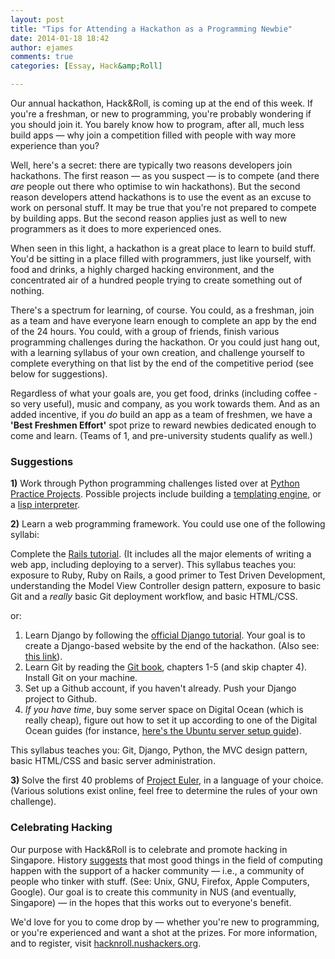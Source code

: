 ```yaml
---
layout: post
title: "Tips for Attending a Hackathon as a Programming Newbie"
date: 2014-01-18 18:42
author: ejames
comments: true
categories: [Essay, Hack&amp;Roll]

---
```

Our annual hackathon, Hack&amp;Roll, is coming up at the end of this week. If you're a freshman, or new to programming, you're probably wondering if you should join it. You barely know how to program, after all, much less build apps — why join a competition filled with people with way more experience than you?

Well, here's a secret: there are typically two reasons developers join hackathons. The first reason — as you suspect — is to compete (and there <em>are</em> people out there who optimise to win hackathons). But the second reason developers attend hackathons is to use the event as an excuse to work on personal stuff. It may be true that you're not prepared to compete by building apps. But the second reason applies just as well to new programmers as it does to more experienced ones.

When seen in this light, a hackathon is a great place to learn to build stuff. You'd be sitting in a place filled with programmers, just like yourself, with food and drinks, a highly charged hacking environment, and the concentrated air of a hundred people trying to create something out of nothing.

There's a spectrum for learning, of course. You could, as a freshman, join as a team and have everyone learn enough to complete an app by the end of the 24 hours. You could, with a group of friends, finish various programming challenges during the hackathon. Or you could just hang out, with a learning syllabus of your own creation, and challenge yourself to complete everything on that list by the end of the competitive period (see below for suggestions).

Regardless of what your goals are, you get food, drinks (including coffee - so very useful), music and company, as you work towards them. And as an added incentive, if you <em>do</em> build an app as a team of freshmen, we have a <strong>'Best Freshmen Effort'</strong> spot prize to reward newbies dedicated enough to come and learn. (Teams of 1, and pre-university students qualify as well.)
<h3>Suggestions</h3>
<strong>1)</strong> Work through Python programming challenges listed over at <a href="http://pythonpracticeprojects.com/">Python Practice Projects</a>. Possible projects include building a <a href="http://pythonpracticeprojects.com/templating-engine.html">templating engine</a>, or a <a href="http://pythonpracticeprojects.com/lisp.html">lisp interpreter</a>.

<strong>2)</strong> Learn a web programming framework. You could use one of the following syllabi:

Complete the <a href="http://ruby.railstutorial.org/">Rails tutorial</a>. (It includes all the major elements of writing a web app, including deploying to a server). This syllabus teaches you: exposure to Ruby, Ruby on Rails, a good primer to Test Driven Development, understanding the Model View Controller design pattern, exposure to basic Git and a <em>really </em>basic Git deployment workflow, and basic HTML/CSS.

or:
<ol>
	<li>Learn Django by following the <a href="https://docs.djangoproject.com/en/1.4/intro/tutorial01/">official Django tutorial</a>. Your goal is to create a Django-based website by the end of the hackathon. (Also see: <a href="http://elweb.co/want-to-learn-django-start-here/">this link</a>).</li>
	<li>Learn Git by reading the <a href="http://git-scm.com/book">Git book</a>, chapters 1-5 (and skip chapter 4). Install Git on your machine.</li>
	<li>Set up a Github account, if you haven't already. Push your Django project to Github.</li>
	<li><em>If you have time</em>, buy some server space on Digital Ocean (which is really cheap), figure out how to set it up according to one of the Digital Ocean guides (for instance, <a href="https://www.digitalocean.com/community/articles/initial-server-setup-with-ubuntu-12-04">here's the Ubuntu server setup guide</a>).</li>
</ol>
This syllabus teaches you: Git, Django, Python, the MVC design pattern, basic HTML/CSS and basic server administration.

<strong>3) </strong>Solve the first 40 problems of <a href="http://projecteuler.net/">Project Euler</a>, in a language of your choice. (Various solutions exist online, feel free to determine the rules of your own challenge).
<h3>Celebrating Hacking</h3>
Our purpose with Hack&amp;Roll is to celebrate and promote hacking in Singapore. History <a href="/why/">suggests</a> that most good things in the field of computing happen with the support of a hacker community — i.e., a community of people who tinker with stuff. (See: Unix, GNU, Firefox, Apple Computers, Google). Our goal is to create this community in NUS (and eventually, Singapore) — in the hopes that this works out to everyone's benefit.

We'd love for you to come drop by — whether you're new to programming, or you're experienced and want a shot at the prizes. For more information, and to register, visit <a href="http://hacknroll.nushackers.org/">hacknroll.nushackers.org</a>.
